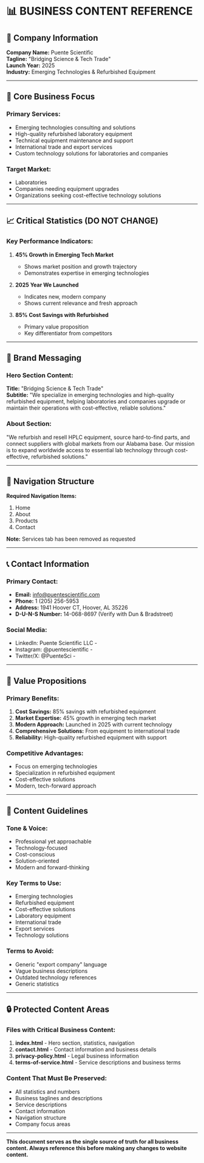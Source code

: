 # 📊 BUSINESS CONTENT REFERENCE

## 🏢 **Company Information**

**Company Name:** Puente Scientific  
**Tagline:** "Bridging Science & Tech Trade"  
**Launch Year:** 2025  
**Industry:** Emerging Technologies & Refurbished Equipment  

---

## 🎯 **Core Business Focus**

### **Primary Services:**
- Emerging technologies consulting and solutions
- High-quality refurbished laboratory equipment
- Technical equipment maintenance and support
- International trade and export services
- Custom technology solutions for laboratories and companies

### **Target Market:**
- Laboratories
- Companies needing equipment upgrades
- Organizations seeking cost-effective technology solutions

---

## 📈 **Critical Statistics (DO NOT CHANGE)**

### **Key Performance Indicators:**
1. **45% Growth in Emerging Tech Market**
   - Shows market position and growth trajectory
   - Demonstrates expertise in emerging technologies

2. **2025 Year We Launched**
   - Indicates new, modern company
   - Shows current relevance and fresh approach

3. **85% Cost Savings with Refurbished**
   - Primary value proposition
   - Key differentiator from competitors

---

## 🎨 **Brand Messaging**

### **Hero Section Content:**
**Title:** "Bridging Science & Tech Trade"  
**Subtitle:** "We specialize in emerging technologies and high-quality refurbished equipment, helping laboratories and companies upgrade or maintain their operations with cost-effective, reliable solutions."

### **About Section:**
"We refurbish and resell HPLC equipment, source hard-to-find parts, and connect suppliers with global markets from our Alabama base. Our mission is to expand worldwide access to essential lab technology through cost-effective, refurbished solutions."

---

## 🧭 **Navigation Structure**

**Required Navigation Items:**
1. Home
2. About
3. Products
4. Contact

**Note:** Services tab has been removed as requested

---

## 📞 **Contact Information**

### **Primary Contact:**
- **Email:** info@puentescientific.com
- **Phone:** 1 (205) 256-5953
- **Address:** 1941 Hoover CT, Hoover, AL 35226
- **D-U-N-S Number:** 14-068-8697 (Verify with Dun & Bradstreet) 

### **Social Media:**
- LinkedIn: Puente Scientific LLC -
- Instagram: @puentescientific -
- Twitter/X: @PuenteSci - 

---

## 🚀 **Value Propositions**

### **Primary Benefits:**
1. **Cost Savings:** 85% savings with refurbished equipment
2. **Market Expertise:** 45% growth in emerging tech market
3. **Modern Approach:** Launched in 2025 with current technology
4. **Comprehensive Solutions:** From equipment to international trade
5. **Reliability:** High-quality refurbished equipment with support

### **Competitive Advantages:**
- Focus on emerging technologies
- Specialization in refurbished equipment
- Cost-effective solutions
- Modern, tech-forward approach

---

## 📝 **Content Guidelines**

### **Tone & Voice:**
- Professional yet approachable
- Technology-focused
- Cost-conscious
- Solution-oriented
- Modern and forward-thinking

### **Key Terms to Use:**
- Emerging technologies
- Refurbished equipment
- Cost-effective solutions
- Laboratory equipment
- International trade
- Export services
- Technology solutions

### **Terms to Avoid:**
- Generic "export company" language
- Vague business descriptions
- Outdated technology references
- Generic statistics

---

## 🔒 **Protected Content Areas**

### **Files with Critical Business Content:**
1. **index.html** - Hero section, statistics, navigation
2. **contact.html** - Contact information and business details
3. **privacy-policy.html** - Legal business information
4. **terms-of-service.html** - Service descriptions and business terms

### **Content That Must Be Preserved:**
- All statistics and numbers
- Business taglines and descriptions
- Service descriptions
- Contact information
- Navigation structure
- Company focus areas

---

**This document serves as the single source of truth for all business content. Always reference this before making any changes to website content.**
